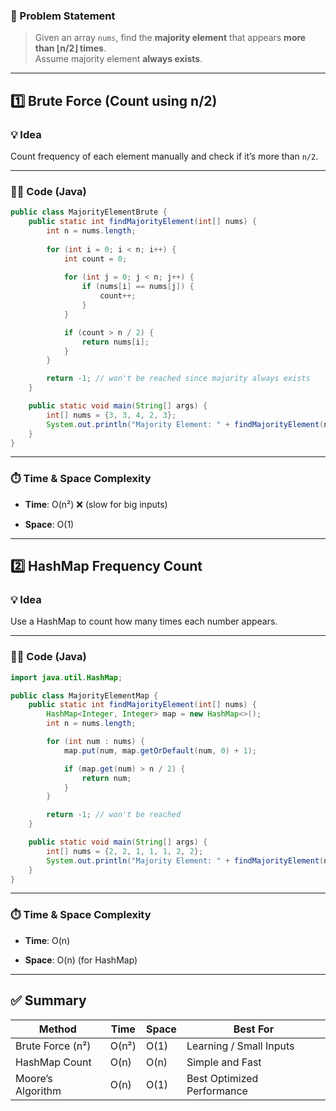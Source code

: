 

### 📝 Problem Statement

> Given an array `nums`, find the **majority element** that appears **more than ⌊n/2⌋ times**.  
> Assume majority element **always exists**.

---

## 1️⃣ Brute Force (Count using n/2)

### 💡 Idea

Count frequency of each element manually and check if it’s more than `n/2`.

---

### 👨‍💻 Code (Java)

```java
public class MajorityElementBrute {
    public static int findMajorityElement(int[] nums) {
        int n = nums.length;
        
        for (int i = 0; i < n; i++) {
            int count = 0;
            
            for (int j = 0; j < n; j++) {
                if (nums[i] == nums[j]) {
                    count++;
                }
            }

            if (count > n / 2) {
                return nums[i];
            }
        }

        return -1; // won't be reached since majority always exists
    }

    public static void main(String[] args) {
        int[] nums = {3, 3, 4, 2, 3};
        System.out.println("Majority Element: " + findMajorityElement(nums));
    }
}
```

---

### ⏱️ Time & Space Complexity

- **Time**: O(n²) ❌ (slow for big inputs)
    
- **Space**: O(1)
    

---

## 2️⃣ HashMap Frequency Count

### 💡 Idea

Use a HashMap to count how many times each number appears.

---

### 👨‍💻 Code (Java)

```java
import java.util.HashMap;

public class MajorityElementMap {
    public static int findMajorityElement(int[] nums) {
        HashMap<Integer, Integer> map = new HashMap<>();
        int n = nums.length;

        for (int num : nums) {
            map.put(num, map.getOrDefault(num, 0) + 1);

            if (map.get(num) > n / 2) {
                return num;
            }
        }

        return -1; // won't be reached
    }

    public static void main(String[] args) {
        int[] nums = {2, 2, 1, 1, 1, 2, 2};
        System.out.println("Majority Element: " + findMajorityElement(nums));
    }
}
```

---

### ⏱️ Time & Space Complexity

- **Time**: O(n)
    
- **Space**: O(n) (for HashMap)
    

---

## ✅ Summary

|Method|Time|Space|Best For|
|---|---|---|---|
|Brute Force (n²)|O(n²)|O(1)|Learning / Small Inputs|
|HashMap Count|O(n)|O(n)|Simple and Fast|
|Moore’s Algorithm|O(n)|O(1)|Best Optimized Performance|
